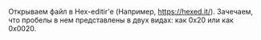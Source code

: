 Открываем файл в Hex-editir'e (Например, https://hexed.it/). Зачечаем, что пробелы в нем представлены в двух видах: как 0x20 или как 0x0020.


